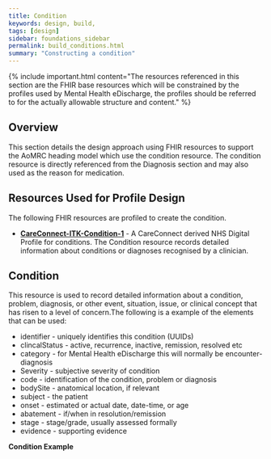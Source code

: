 ```yaml
---
title: Condition
keywords: design, build,
tags: [design]
sidebar: foundations_sidebar
permalink: build_conditions.html
summary: "Constructing a condition"
---
```


{% include important.html content="The resources referenced in this section are the FHIR base resources which will be constrained by the profiles used by Mental Health eDischarge, the profiles should be referred to for the actually allowable structure and content." %}

## Overview ##
This section details the design approach using FHIR resources to support the AoMRC heading model which use the condition resource. The condition resource is directly referenced from the Diagnosis section and may also used as the reason for medication.


## Resources Used for Profile Design ##
The following FHIR resources are profiled to create the condition.

- **[CareConnect-ITK-Condition-1](https://fhir.nhs.uk/STU3/StructureDefinition/CareConnect-ITK-Condition-1)** -	A CareConnect derived NHS Digital Profile for conditions. The Condition resource records detailed information about conditions or diagnoses recognised by a clinician.

## Condition ##
This resource is used to record detailed information about a condition, problem, diagnosis, or other event, situation, issue, or clinical concept that has risen to a level of concern.The following is a example of the elements that can be used: 

- identifier - uniquely identifies this condition (UUIDs)
- clincalStatus - 	active, recurrence, inactive, remission, resolved etc
- category - for Mental Health eDischarge this will normally be encounter-diagnosis
- Severity - subjective severity of condition
- code - identification of the condition, problem or diagnosis
- bodySite - anatomical location, if relevant
- subject - the patient
- onset - estimated or actual date, date-time, or age
- abatement - if/when in resolution/remission
- stage - stage/grade, usually assessed formally
- evidence - supporting evidence


**Condition Example**

<script src="https://gist.github.com/IOPS-DEV/ea2e64e747535e801f2451f6fec044c3.js"></script>




 




